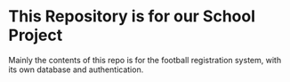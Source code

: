 # This Repository is for our School Project  

Mainly the contents of this repo is for the football registration system, with its own database and authentication.
